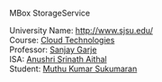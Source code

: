 MBox StorageService

<p>University Name: <a href="http://www.sjsu.edu/" rel="nofollow">http://www.sjsu.edu/</a><br>
Course: <a href="http://info.sjsu.edu/web-dbgen/catalog/courses/CMPE281.html" rel="nofollow">Cloud Technologies</a><br>
Professor: <a href="https://www.linkedin.com/in/sanjaygarje/" rel="nofollow">Sanjay Garje</a><br>
ISA: <a href="https://www.linkedin.com/in/anushri-aithal" rel="nofollow">Anushri Srinath Aithal</a><br>
Student: <a href="https://www.linkedin.com/in/muthu-kumar-sukumaran/" rel="nofollow">Muthu Kumar Sukumaran</a></p>

